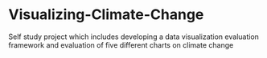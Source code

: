 # Visualizing-Climate-Change
Self study project which includes developing a data visualization evaluation framework and evaluation of five different charts on climate change  
